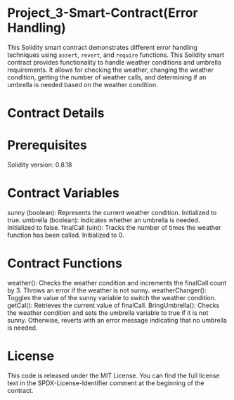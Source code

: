 # Project_3-Smart-Contract(Error Handling)
This Solidity smart contract demonstrates different error handling techniques using `assert`, `revert`, and `require` functions. This Solidity smart contract provides functionality to handle weather conditions and umbrella requirements. It allows for checking the weather, changing the weather condition, getting the number of weather calls, and determining if an umbrella is needed based on the weather condition.

# Contract Details
# Prerequisites
Solidity version: 0.8.18

# Contract Variables
sunny (boolean): Represents the current weather condition. Initialized to true.
umbrella (boolean): Indicates whether an umbrella is needed. Initialized to false.
finalCall (uint): Tracks the number of times the weather function has been called. Initialized to 0.

# Contract Functions
weather(): Checks the weather condition and increments the finalCall count by 3. Throws an error if the weather is not sunny.
weatherChanger(): Toggles the value of the sunny variable to switch the weather condition.
getCal(): Retrieves the current value of finalCall.
BringUmbrella(): Checks the weather condition and sets the umbrella variable to true if it is not sunny. Otherwise, reverts with an error message indicating that no umbrella is needed.

# License
This code is released under the MIT License. You can find the full license text in the SPDX-License-Identifier comment at the beginning of the contract.
